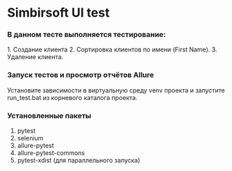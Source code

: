 # Simbirsoft UI test

<h3>В данном тесте выполняется тестирование:</h3>
1. Создание клиента
2. Сортировка клиентов по имени (First Name).
3. Удаление клиента.

<h3>Запуск тестов и просмотр отчётов Allure</h3>
Установите зависимости в виртуальную среду venv проекта и запустите run_test.bat из корневого каталога проекта. 

<h3>Установленные пакеты</h3>

1. pytest 
2. selenium
3. allure-pytest 
4. allure-pytest-commons
5. pytest-xdist (для параллельного запуска)
